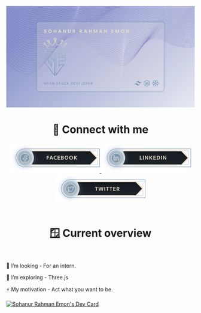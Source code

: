 <link href="./styles/output.css" rel="stylesheet"></link>
<link href="./styles/mine.css" rel="stylesheet"></link>

![I am a junior web developer](./images//banner.png)

<!-- connection section -->
<div align='center'>
<h1 class='text-4xl text-github'> 📨 Connect with me</h1>

<a class='' href='https://facebook.com/m.sohanemon'>
    <img src='./images/buttons/facebook.png'>
</a>
<a class='' href='https://facebook.com/m.sohanemon'>
    <img src='./images/buttons/linkedin.png'>
</a>
<a class='' href='https://facebook.com/m.sohanemon'>
    <img src='./images/buttons/twitter.png'>
</a>
</div>

<!-- overview section -->
<br>
<h1 align='center' class='text-4xl text-github'> 🪟 Current overview</h1>
<br>
<section id='overview'>
<article align='left' class='texts'>

<p class='overview__text'> 🔭 I’m looking - For an intern.</p>
<p class='overview__text'> 🌱 I’m exploring - Three.js</p>

<p class='overview__text'> ⚡ My motivation - Act what you want to be.</p>

</article>
<aside >
<a  href="https://app.daily.dev/sohanemon"><img  width="150" src="https://api.daily.dev/devcards/a65c27b2cc174d40bf2c643b7da67366.png?r=hy5" align='center' alt="Sohanur Rahman Emon's Dev Card"/></a>
</aside>

</section>
